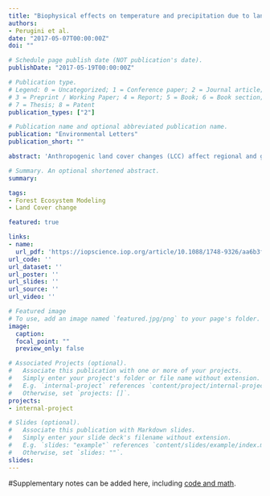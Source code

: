 ```yaml
---
title: "Biophysical effects on temperature and precipitation due to land cover change"
authors:
- Perugini et al.
date: "2017-05-07T00:00:00Z"
doi: ""

# Schedule page publish date (NOT publication's date).
publishDate: "2017-05-19T00:00:00Z"

# Publication type.
# Legend: 0 = Uncategorized; 1 = Conference paper; 2 = Journal article;
# 3 = Preprint / Working Paper; 4 = Report; 5 = Book; 6 = Book section;
# 7 = Thesis; 8 = Patent
publication_types: ["2"]

# Publication name and optional abbreviated publication name.
publication: "Environmental Letters"
publication_short: ""

abstract: 'Anthropogenic land cover changes (LCC) affect regional and global climate through biophysical variations of the surface energy budget mediated by albedo, evapotranspiration, and roughness. This change in surface energy budget may exacerbate or counteract biogeochemical greenhouse gas effects of LCC, with a large body of emerging assessments being produced, sometimes apparently contradictory. We reviewed the existing scientific literature with the objective to provide an overview of the state-of-the-knowledge of the biophysical LCC climate effects, in support of the assessment of mitigation/adaptation land policies. Out of the published studies that were analyzed, 28 papers fulfilled the eligibility criteria, providing surface air temperature and/or precipitation change with respect to LCC regionally and/or globally. We provide a synthesis of the signal, magnitude and uncertainty of temperature and precipitation changes in response to LCC biophysical effects by climate region (boreal/temperate/tropical) and by key land cover transitions. Model results indicate that a modification of biophysical processes at the land surface has a strong regional climate effect, and non-negligible global impact on temperature. Simulations experiments of large-scale (i.e. complete) regional deforestation lead to a mean reduction in precipitation in all regions, while air surface temperature increases in the tropics and decreases in boreal regions. The net global climate effects of regional deforestation are less certain. There is an overall consensus in the model experiments that the average global biophysical climate response to complete global deforestation is atmospheric cooling and drying. Observed estimates of temperature change following deforestation indicate a smaller effect than model-based regional estimates in boreal regions, comparable results in the tropics, and contrasting results in temperate regions. Regional/local biophysical effects following LCC are important for local climate, water cycle, ecosystems, their productivity and biodiversity, and thus important to consider in the formulation of adaptation policy. However before considering the inclusion of biophysical climate effects of LCC under the UNFCCC, science has to provide robust tools and methods for estimation of both country and global level effects.'

# Summary. An optional shortened abstract.
summary:

tags:
- Forest Ecosystem Modeling
- Land Cover change

featured: true

links:
- name:
  url_pdf: 'https://iopscience.iop.org/article/10.1088/1748-9326/aa6b3f/meta'
url_code: ''
url_dataset: ''
url_poster: ''
url_slides: ''
url_source: ''
url_video: ''

# Featured image
# To use, add an image named `featured.jpg/png` to your page's folder.
image:
  caption:
  focal_point: ""
  preview_only: false

# Associated Projects (optional).
#   Associate this publication with one or more of your projects.
#   Simply enter your project's folder or file name without extension.
#   E.g. `internal-project` references `content/project/internal-project/index.md`.
#   Otherwise, set `projects: []`.
projects:
- internal-project

# Slides (optional).
#   Associate this publication with Markdown slides.
#   Simply enter your slide deck's filename without extension.
#   E.g. `slides: "example"` references `content/slides/example/index.md`.
#   Otherwise, set `slides: ""`.
slides:
---
```


#Supplementary notes can be added here, including [code and math](https://sourcethemes.com/academic/docs/writing-markdown-latex/).
